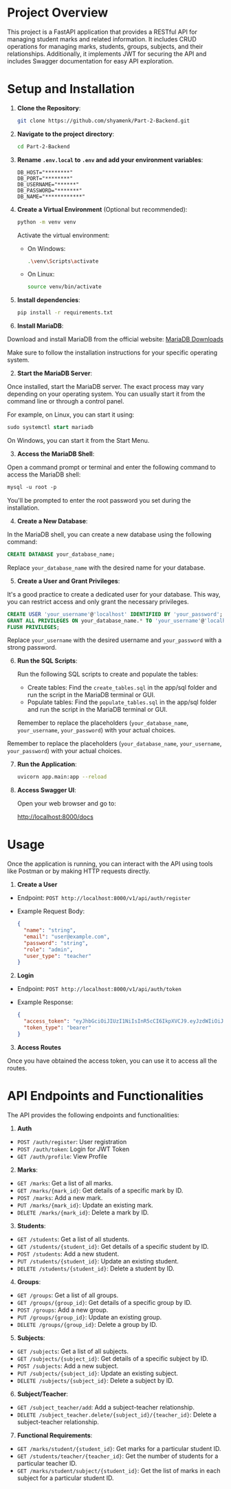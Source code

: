 # Project Overview

This project is a FastAPI application that provides a RESTful API for managing student marks and related information. It includes CRUD operations for managing marks, students, groups, subjects, and their relationships. Additionally, it implements JWT for securing the API and includes Swagger documentation for easy API exploration.

# Setup and Installation

1. **Clone the Repository**:

   ```bash
   git clone https://github.com/shyamenk/Part-2-Backend.git
   ```

2. **Navigate to the project directory**:

   ```bash
   cd Part-2-Backend
   ```

3. **Rename `.env.local` to `.env` and add your environment variables**:

   ```env
   DB_HOST="********"
   DB_PORT="********"
   DB_USERNAME="******"
   DB_PASSWORD="*******"
   DB_NAME="************"
   ```

4. **Create a Virtual Environment** (Optional but recommended):

   ```bash
   python -m venv venv
   ```

   Activate the virtual environment:

   - On Windows:

     ```bash
     .\venv\Scripts\activate
     ```

   - On Linux:

     ```bash
     source venv/bin/activate
     ```

5. **Install dependencies**:

   ```bash
   pip install -r requirements.txt
   ```

6. **Install MariaDB**:

Download and install MariaDB from the official website: [MariaDB Downloads](https://mariadb.org/download/)

Make sure to follow the installation instructions for your specific operating system.

2.  **Start the MariaDB Server**:

Once installed, start the MariaDB server. The exact process may vary depending on your operating system. You can usually start it from the command line or through a control panel.

For example, on Linux, you can start it using:

```sql
sudo systemctl start mariadb
```

On Windows, you can start it from the Start Menu.

3.  **Access the MariaDB Shell**:

Open a command prompt or terminal and enter the following command to access the MariaDB shell:

```css
mysql -u root -p
```

You'll be prompted to enter the root password you set during the installation.

4.  **Create a New Database**:

In the MariaDB shell, you can create a new database using the following command:

```sql
CREATE DATABASE your_database_name;
```

Replace `your_database_name` with the desired name for your database.

5.  **Create a User and Grant Privileges**:

It's a good practice to create a dedicated user for your database. This way, you can restrict access and only grant the necessary privileges.

```sql
CREATE USER 'your_username'@'localhost' IDENTIFIED BY 'your_password';
GRANT ALL PRIVILEGES ON your_database_name.* TO 'your_username'@'localhost';
FLUSH PRIVILEGES;
```

Replace `your_username` with the desired username and `your_password` with a strong password.

6.  **Run the SQL Scripts**:

    Run the following SQL scripts to create and populate the tables:

    - Create tables: Find the `create_tables.sql` in the app/sql folder and run the script in the MariaDB terminal or GUI.
    - Populate tables: Find the `populate_tables.sql` in the app/sql folder and run the script in the MariaDB terminal or GUI.

    Remember to replace the placeholders (`your_database_name`, `your_username`, `your_password`) with your actual choices.

Remember to replace the placeholders (`your_database_name`, `your_username`, `your_password`) with your actual choices.

7.  **Run the Application**:

    ```bash
    uvicorn app.main:app --reload
    ```

8.  **Access Swagger UI**:

    Open your web browser and go to:

    [http://localhost:8000/docs](http://localhost:8000/docs)

# Usage

Once the application is running, you can interact with the API using tools like Postman or by making HTTP requests directly.

1. **Create a User**

- Endpoint: `POST http://localhost:8000/v1/api/auth/register`

- Example Request Body:

  ```json
  {
    "name": "string",
    "email": "user@example.com",
    "password": "string",
    "role": "admin",
    "user_type": "teacher"
  }
  ```

2. **Login**

- Endpoint: `POST http://localhost:8000/v1/api/auth/token`

- Example Response:

  ```json
  {
    "access_token": "eyJhbGciOiJIUzI1NiIsInR5cCI6IkpXVCJ9.eyJzdWIiOiJzaHlhbWVua0BnbWFpbC5jb20iLCJpZCI6MSwiZXhwIjoxNjk0OTg5MjA2fQ.fbM3rpb9OWLFKN50FfCCEOLV-5ibdhyC0mdALNLldwE",
    "token_type": "bearer"
  }
  ```

3. **Access Routes**

Once you have obtained the access token, you can use it to access all the routes.

# API Endpoints and Functionalities

The API provides the following endpoints and functionalities:

1. **Auth**

- `POST /auth/register`: User registration
- `POST /auth/token`: Login for JWT Token
- `GET /auth/profile`: View Profile

2. **Marks**:

- `GET /marks`: Get a list of all marks.
- `GET /marks/{mark_id}`: Get details of a specific mark by ID.
- `POST /marks`: Add a new mark.
- `PUT /marks/{mark_id}`: Update an existing mark.
- `DELETE /marks/{mark_id}`: Delete a mark by ID.

3. **Students**:

- `GET /students`: Get a list of all students.
- `GET /students/{student_id}`: Get details of a specific student by ID.
- `POST /students`: Add a new student.
- `PUT /students/{student_id}`: Update an existing student.
- `DELETE /students/{student_id}`: Delete a student by ID.

4. **Groups**:

- `GET /groups`: Get a list of all groups.
- `GET /groups/{group_id}`: Get details of a specific group by ID.
- `POST /groups`: Add a new group.
- `PUT /groups/{group_id}`: Update an existing group.
- `DELETE /groups/{group_id}`: Delete a group by ID.

5. **Subjects**:

- `GET /subjects`: Get a list of all subjects.
- `GET /subjects/{subject_id}`: Get details of a specific subject by ID.
- `POST /subjects`: Add a new subject.
- `PUT /subjects/{subject_id}`: Update an existing subject.
- `DELETE /subjects/{subject_id}`: Delete a subject by ID.

6. **Subject/Teacher**:

- `GET /subject_teacher/add`: Add a subject-teacher relationship.
- `DELETE /subject_teacher.delete/{subject_id}/{teacher_id}`: Delete a subject-teacher relationship.

7. **Functional Requirements**:

- `GET /marks/student/{student_id}`: Get marks for a particular student ID.
- `GET /students/teacher/{teacher_id}`: Get the number of students for a particular teacher ID.
- `GET /marks/student/subject/{student_id}`: Get the list of marks in each subject for a particular student ID.
